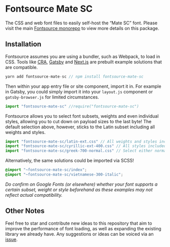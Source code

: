 
# Fontsource Mate SC

The CSS and web font files to easily self-host the “Mate SC” font. Please visit the main [Fontsource monorepo](https://github.com/DecliningLotus/fontsource) to view more details on this package.

## Installation

Fontsource assumes you are using a bundler, such as Webpack, to load in CSS. Tools like [CRA](https://create-react-app.dev/), [Gatsby](https://www.gatsbyjs.org/) and [Next.js](https://nextjs.org/) are prebuilt example solutions that are compatible.

```javascript
yarn add fontsource-mate-sc // npm install fontsource-mate-sc
```

Then within your app entry file or site component, import it in. For example in Gatsby, you could simply import it into your `layout.js` component or `gatsby-browser.js` for limited circumstances.

```javascript
import "fontsource-mate-sc" //require("fontsource-mate-sc")
```

Fontsource allows you to select font subsets, weights and even individual styles, allowing you to cut down on payload sizes to the last byte! The default selection above, however, sticks to the Latin subset including all weights and styles.

```javascript
import "fontsource-mate-sc/latin-ext.css" // All weights and styles included.
import "fontsource-mate-sc/cyrillic-ext-400.css" // All styles included.
import "fontsource-mate-sc/greek-700-normal.css" // Select either normal or italic.
```

Alternatively, the same solutions could be imported via SCSS!

```scss
@import "~fontsource-mate-sc/index";
@import "~fontsource-mate-sc/vietnamese-300-italic";
```

_Do confirm on Google Fonts (or elsewhere) whether your font supports a certain subset, weight or style beforehand as these examples may not reflect actual compatibility._

## Other Notes

Feel free to star and contribute new ideas to this repository that aim to improve the performance of font loading, as well as expanding the existing library we already have. Any suggestions or ideas can be voiced via an [issue](https://github.com/DecliningLotus/fontsource/issues).

